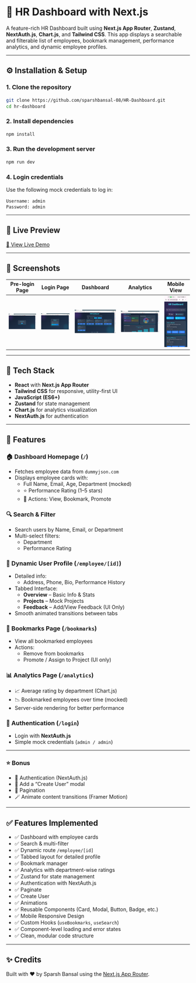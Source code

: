 # 💼 HR Dashboard with Next.js

A feature-rich HR Dashboard built using **Next.js App Router**, **Zustand**, **NextAuth.js**, **Chart.js**, and **Tailwind CSS**. This app displays a searchable and filterable list of employees, bookmark management, performance analytics, and dynamic employee profiles.

---

## ⚙️ Installation & Setup

### 1. Clone the repository

```bash
git clone https://github.com/sparshbansal-08/HR-Dashboard.git
cd hr-dashboard
```

### 2. Install dependencies

```bash
npm install
```

### 3. Run the development server

```bash
npm run dev
```

### 4. Login credentials

Use the following mock credentials to log in:

```
Username: admin
Password: admin
```


---

## 🔗 Live Preview

[🚀 View Live Demo](https://hr-dashboard-ten-wine.vercel.app/)

---

## 📸 Screenshots

| Pre-login Page | Login Page | Dashboard | Analytics | Mobile View |
|----------------|------------|-----------|-----------|-------------|
| ![Pre-login](./public/screenshots/prelogin.png) | ![Login](./public/screenshots/login.png) | ![Dashboard](./public/screenshots/dashboard.png) | ![Analytics](./public/screenshots/analytics.png) | ![Mobile](./public/screenshots/mobile.jpg) |


---

## 🔧 Tech Stack

- **React** with **Next.js App Router**
- **Tailwind CSS** for responsive, utility-first UI
- **JavaScript (ES6+)**
- **Zustand** for state management
- **Chart.js** for analytics visualization
- **NextAuth.js** for authentication

---

## 🎯 Features

### 🏠 Dashboard Homepage (`/`)
- Fetches employee data from `dummyjson.com`
- Displays employee cards with:
  - Full Name, Email, Age, Department (mocked)
  - ⭐ Performance Rating (1–5 stars)
  - 📍 Actions: View, Bookmark, Promote

### 🔍 Search & Filter
- Search users by Name, Email, or Department
- Multi-select filters:
  - Department
  - Performance Rating

### 👤 Dynamic User Profile (`/employee/[id]`)
- Detailed info:
  - Address, Phone, Bio, Performance History
- Tabbed Interface:
  - **Overview** – Basic Info & Stats
  - **Projects** – Mock Projects
  - **Feedback** – Add/View Feedback (UI Only)
- Smooth animated transitions between tabs

### 📌 Bookmarks Page (`/bookmarks`)
- View all bookmarked employees
- Actions:
  - Remove from bookmarks
  - Promote / Assign to Project (UI only)

### 📊 Analytics Page (`/analytics`)
- 📈 Average rating by department (Chart.js)
- 📉 Bookmarked employees over time (mocked)
- Server-side rendering for better performance

### 🔐 Authentication (`/login`)
- Login with **NextAuth.js**
- Simple mock credentials (`admin / admin`)

---

### ⭐️ Bonus
- 🔏 Authentication (NextAuth.js)
- 👤 Add a “Create User” modal 
- 📃 Pagination
- 🪄 Animate content transitions (Framer Motion)

---

## ✅ Features Implemented

- ✅ Dashboard with employee cards
- ✅ Search & multi-filter
- ✅ Dynamic route `/employee/[id]`
- ✅ Tabbed layout for detailed profile
- ✅ Bookmark manager
- ✅ Analytics with department-wise ratings
- ✅ Zustand for state management
- ✅ Authentication with NextAuth.js
- ✅ Paginate
- ✅ Create User
- ✅ Animations
- ✅ Reusable Components (Card, Modal, Button, Badge, etc.)
- ✅ Mobile Responsive Design
- ✅ Custom Hooks (`useBookmarks`, `useSearch`)
- ✅ Component-level loading and error states
- ✅ Clean, modular code structure


---


## ✨ Credits

Built with ❤️ by Sparsh Bansal using the [Next.js App Router](https://nextjs.org/docs/app).